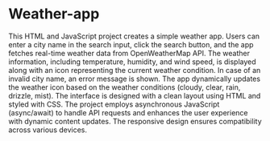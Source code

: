 # Weather-app
This HTML and JavaScript project creates a simple weather app. Users can enter a city name in the search input, click the search button, and the app fetches real-time weather data from OpenWeatherMap API. The weather information, including temperature, humidity, and wind speed, is displayed along with an icon representing the current weather condition. In case of an invalid city name, an error message is shown. The app dynamically updates the weather icon based on the weather conditions (cloudy, clear, rain, drizzle, mist). The interface is designed with a clean layout using HTML and styled with CSS. The project employs asynchronous JavaScript (async/await) to handle API requests and enhances the user experience with dynamic content updates. The responsive design ensures compatibility across various devices.
